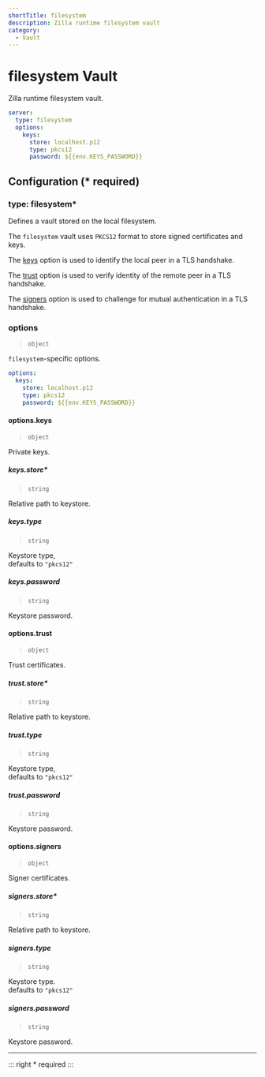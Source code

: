 ```yaml
---
shortTitle: filesystem
description: Zilla runtime filesystem vault
category:
  - Vault
---
```


# filesystem Vault

Zilla runtime filesystem vault.

```yaml {2}
server:
  type: filesystem
  options:
    keys:
      store: localhost.p12
      type: pkcs12
      password: ${{env.KEYS_PASSWORD}}
```

## Configuration (\* required)

### type: filesystem\*

Defines a vault stored on the local filesystem.

The `filesystem` vault uses `PKCS12` format to store signed certificates and keys.

The [keys](#options-keys) option is used to identify the local peer in a TLS handshake.

The [trust](#options-trust) option is used to verify identity of the remote peer in a TLS handshake.

The [signers](#options-signers) option is used to challenge for mutual authentication in a TLS handshake.

### options

> `object`

`filesystem`-specific options.

```yaml
options:
  keys:
    store: localhost.p12
    type: pkcs12
    password: ${{env.KEYS_PASSWORD}}
```

#### options.keys

> `object`

Private keys.

##### keys.store\*

> `string`

Relative path to keystore.

##### keys.type

> `string`

Keystore type,\
defaults to `"pkcs12"`

##### keys.password

> `string`

Keystore password.

#### options.trust

> `object`

Trust certificates.

##### trust.store\*

> `string`

Relative path to keystore.

##### trust.type

> `string`

Keystore type,\
defaults to `"pkcs12"`

##### trust.password

> `string`

Keystore password.

#### options.signers

> `object`

Signer certificates.

##### signers.store\*

> `string`

Relative path to keystore.

##### signers.type

> `string`

Keystore type.\
defaults to `"pkcs12"`

##### signers.password

> `string`

Keystore password.

---

::: right
\* required
:::
